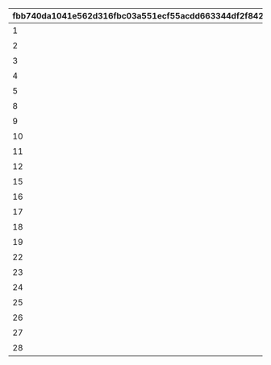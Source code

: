 |fbb740da1041e562d316fbc03a551ecf55acdd663344df2f8420e830a9a102fe|2005e0a6fc98eb76b323bc3cedf7c34ad8bbad716f477583eafe794276b137f8|d6a36390cc8f1eb5416de02d35322102d9a9a864fb6117d530740bd7fece56ef|83870c0ab558804289da87b12f5f9fc7400f8b1ab0fd2eef2683bf492b594bd2|532c92d93d125f34e3b2f6707055448ea7a82d6c94682b66ddb899ec323175dd|a05bc5af9bcefd27b48c671ce68a79357dc2762223a92812c0d761578790a242|e560e57f5ee36da66250911e088705a6e81060447fa0006f436082950dbbae11|5b71f81e8ce0e2b29531f57f4c324f2077ffbc8ff17775b541beebc0df070b66|5edf90c00f484e4d359347f3bd1406aacf886532f8ece32c19d3e80c913923a6|895cd74c37c6a0e76e54fd08c0a29d731183e471747ab426d2bcbf4a07f8878c|bf64bd2cd210ebdf191afe6b083453ecc60a305b524318893face4bb16432d21|8178602ef0f47de00fc22de289aa408e833b29f610aacc9bd3832acbb31c9c5a|cff6fd3773f64ef86bac31551bab8dec15e90ed9ac59f28b5ff9014a91c6fa31|be83ae5f3014fb21663d815b09ebbe345646db22e080b24100f54eca84a14ddc|375938abd10206c1aaeba464d1040fa5294709e8cc8c7091bbc3210834d50b7a|768f3fdd982072d403489c04916e1de91c7206bce281515cdfa78132e6b6ec41|eee72046e3e6d9d0d2413471c967d72585e1532420f7a2e36c8421fe66a565ae|713cc0ca8a8a7552f84203ed218065dab97f5556a24573d4f8b15e75d907ff9b|
| --- | --- | --- | --- | --- | --- | --- | --- | --- | --- | --- | --- | --- | --- | --- | --- | --- | --- |
|1|2019/04/01 7:59:59|ロボリマ来襲！|0|1|500000000001|2019/04/01|480|1001|100584|4004101|1001001|王都滅亡までのカウントダウン　～04/01 23：59|1000000000000|bgm_M220|bgm_M220|1|0|
|2|2019/04/01 12:59:59|ロボリマ来襲！|0|2|300000000001|2019/04/01 8:00:00|300|1001|100584|4004102|1001002|王都滅亡までのカウントダウン　～04/01 23：59|500000000000|bgm_M220|bgm_M220|1|0|
|3|2019/04/01 17:59:59|ロボリマ来襲！|0|3|100000000001|2019/04/01 13:00:00|300|1001|100584|4004103|1001003|王都滅亡までのカウントダウン　～04/01 23：59|300000000000|bgm_M220|bgm_M220|1|0|
|4|2019/04/01 19:59:59|ロボリマ来襲！|0|1|50000000001|2019/04/01 18:00:00|120|1001|100584|4004104|1001001|王都滅亡までのカウントダウン　～04/01 23：59|100000000000|bgm_M220|bgm_M220|1|0|
|5|2019/04/01 23:59:59|ロボリマ来襲！|0|2|0|2019/04/01 20:00:00|240|1001|100584|0|1001002|王都滅亡までのカウントダウン　～04/01 23：59|50000000000|bgm_M220|bgm_M220|1|0|
|8|2019/04/01 7:59:59|ロボリマ来襲！|0|1|0|2019/04/01|480|1001|100584|4004109|1001004|王都滅亡までのカウントダウン　～04/01 23：59|0|bgm_M220|bgm_M220|1|0|
|9|2019/04/01 12:59:59|ロボリマ来襲！|0|2|0|2019/04/01 8:00:00|300|1001|100584|0|1001005|王都滅亡までのカウントダウン　～04/01 23：59|0|bgm_M220|bgm_M220|1|0|
|10|2019/04/01 17:59:59|ロボリマ来襲！|0|3|0|2019/04/01 13:00:00|300|1001|100584|0|1001006|王都滅亡までのカウントダウン　～04/01 23：59|0|bgm_M220|bgm_M220|1|0|
|11|2019/04/01 20:59:59|ロボリマ来襲！|0|1|0|2019/04/01 18:00:00|180|1001|100584|0|1001004|王都滅亡までのカウントダウン　～04/01 23：59|0|bgm_M220|bgm_M220|1|0|
|12|2019/04/01 23:59:59|ロボリマ来襲！|0|2|0|2019/04/01 21:00:00|180|1001|100584|0|1001005|王都滅亡までのカウントダウン　～04/01 23：59|0|bgm_M220|bgm_M220|1|0|
|15|2020/04/01 7:59:59|巨影復活|0|1|1250000000001|2020/04/01|480|1002|100584|4004101|1002001|バトル オブ ランドソル 巨影復活　～04/01 23：59|2500000000000|bgm_M220|bgm_M220|1|0|
|16|2020/04/01 12:59:59|巨影復活|0|2|750000000001|2020/04/01 8:00:00|300|1002|100584|4004102|1002002|バトル オブ ランドソル 巨影復活　～04/01 23：59|1250000000000|bgm_M220|bgm_M220|1|0|
|17|2020/04/01 17:59:59|巨影復活|0|3|250000000001|2020/04/01 13:00:00|300|1002|100584|4004103|1002003|バトル オブ ランドソル 巨影復活　～04/01 23：59|750000000000|bgm_M220|bgm_M220|1|0|
|18|2020/04/01 19:59:59|巨影復活|0|1|125000000001|2020/04/01 18:00:00|120|1002|100584|4004104|1002001|バトル オブ ランドソル 巨影復活　～04/01 23：59|250000000000|bgm_M220|bgm_M220|1|0|
|19|2020/04/01 23:59:59|巨影復活|0|2|0|2020/04/01 20:00:00|240|1002|100584|0|1002002|バトル オブ ランドソル 巨影復活　～04/01 23：59|125000000000|bgm_M220|bgm_M220|1|0|
|22|2020/04/01 7:59:59|巨影復活|0|1|0|2020/04/01|480|1002|100584|4004109|1002004|バトル オブ ランドソル 巨影復活　～04/01 23：59|0|bgm_M220|bgm_M220|1|0|
|23|2020/04/01 12:59:59|巨影復活|0|2|0|2020/04/01 8:00:00|300|1002|100584|0|1002005|バトル オブ ランドソル 巨影復活　～04/01 23：59|0|bgm_M220|bgm_M220|1|0|
|24|2020/04/01 17:59:59|巨影復活|0|3|0|2020/04/01 13:00:00|300|1002|100584|0|1002006|バトル オブ ランドソル 巨影復活　～04/01 23：59|0|bgm_M220|bgm_M220|1|0|
|25|2020/04/01 20:59:59|巨影復活|0|1|0|2020/04/01 18:00:00|180|1002|100584|0|1002004|バトル オブ ランドソル 巨影復活　～04/01 23：59|0|bgm_M220|bgm_M220|1|0|
|26|2020/04/01 21:59:59|巨影復活|0|2|0|2020/04/01 21:00:00|60|1002|100584|0|1002005|バトル オブ ランドソル 巨影復活　～04/01 23：59|0|bgm_M220|bgm_M220|1|0|
|27|2020/04/01 22:59:59|巨影復活|0|3|0|2020/04/01 22:00:00|60|1002|100584|0|1002006|バトル オブ ランドソル 巨影復活　～04/01 23：59|0|bgm_M220|bgm_M220|1|0|
|28|2020/04/01 23:59:59|巨影復活|0|1|0|2020/04/01 23:00:00|60|1002|100584|0|1002004|バトル オブ ランドソル 巨影復活　～04/01 23：59|0|bgm_M220|bgm_M220|1|0|